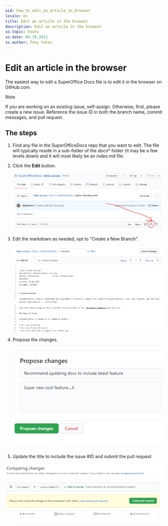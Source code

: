 ```yaml
---
uid: how_to_edit_an_article_in_browser
locale: en
title: Edit an article in the browser
description: Edit an article in the browser
so.topic: howto
so.date: 04.19.2021
so.author: Tony Yates
---
```


# Edit an article in the browser

The easiest way to edit a SuperOffice Docs file is to edit it in the browser on GitHub.com.

> [!NOTE]
> If you are working on an existing issue, self-assign. Otherwise, first, please create a new issue. Reference the issue ID in both the branch name, commit messages, and pull request.

## The steps

1. Find any file in the SuperOfficeDocs repo that you want to edit. The file will typically reside in a sub-folder of the *docs** folder (it may be a few levels down) and it will most likely be an *index.md* file.

2. Click the **Edit** button.

    ![Edit article in browser][img1]

3. Edit the markdown as needed, opt to "Create a New Branch".

    ![Edit Markdown in browser][img2]

4. Propose the changes.

    ![Edit Markdown in browser][img3]

5. Update the title to include the issue #ID and submit the pull request

  ![Edit Markdown in browser][img4]

<!-- Referenced links-->

<!-- Referenced images-->
[img1]: media/edit-article-on-github.png
[img2]: media/edit-markdown-on-github.png
[img3]: media/propose-changes-on-github.png
[img4]: media/create-pull-request-on-github.png
